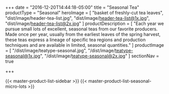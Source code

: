 +++
date = "2016-12-20T14:44:18-05:00"
title = "Seasonal Tea"
productType = "Seasonal"
heroImage = [
    "basket of freshly-cut tea leaves",
    "dist/image/header-tea-list.jpg",
    "dist/image/header-tea-list@1x.jpg",
    "dist/image/header-tea-list@2x.jpg"
]
productDescription = [
    "Each year we pursue small lots of excellent, seasonal teas from our favorite producers. Made once per year, usually from the earliest leaves of the spring harvest, these teas express a lineage of specific tea regions and production techniques and are available in limited, seasonal quantities."
]
productImage = [
    "/dist/image/teatype-seasonal.jpg",
    "/dist/image/teatype-seasonal@1x.jpg",
    "/dist/image/teatype-seasonal@2x.jpg"
]
sectionNav = true

+++

<div class="body-wrap masterProductList">
    {{< master-product-list-sidebar >}}
    {{< master-product-list-seasonal-micro-lots >}}
</div>
